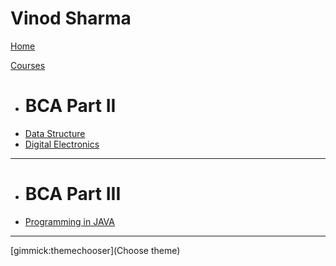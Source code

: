 # Vinod Sharma

[Home](index.md)

[Courses]()

  * # BCA Part II
  * [Data Structure](DSA/index.md)
  * [Digital Electronics](DE/index.md)
  - - - -
  * # BCA Part III
  * [Programming in JAVA](JAVA/index.md)
  - - - -

[gimmick:themechooser](Choose theme)